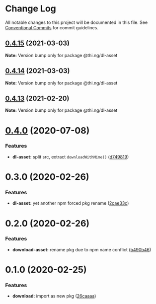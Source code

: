 # Change Log

All notable changes to this project will be documented in this file.
See [Conventional Commits](https://conventionalcommits.org) for commit guidelines.

## [0.4.15](https://github.com/thi-ng/umbrella/compare/@thi.ng/dl-asset@0.4.14...@thi.ng/dl-asset@0.4.15) (2021-03-03)

**Note:** Version bump only for package @thi.ng/dl-asset





## [0.4.14](https://github.com/thi-ng/umbrella/compare/@thi.ng/dl-asset@0.4.13...@thi.ng/dl-asset@0.4.14) (2021-03-03)

**Note:** Version bump only for package @thi.ng/dl-asset





## [0.4.13](https://github.com/thi-ng/umbrella/compare/@thi.ng/dl-asset@0.4.12...@thi.ng/dl-asset@0.4.13) (2021-02-20)

**Note:** Version bump only for package @thi.ng/dl-asset





# [0.4.0](https://github.com/thi-ng/umbrella/compare/@thi.ng/dl-asset@0.3.14...@thi.ng/dl-asset@0.4.0) (2020-07-08)


### Features

* **dl-asset:** split src, extract `downloadWithMime()` ([d749819](https://github.com/thi-ng/umbrella/commit/d74981963ce4bfbfe3465c71085995173826329c))





# 0.3.0 (2020-02-26)


### Features

* **dl-asset:** yet another npm forced pkg rename ([2cae33c](https://github.com/thi-ng/umbrella/commit/2cae33cabd379b3d449079edfc255d9cf56c34a5))





# 0.2.0 (2020-02-26)


### Features

* **download-asset:** rename pkg due to npm name conflict ([b490b46](https://github.com/thi-ng/umbrella/commit/b490b46994333103f653514c96531637d903202d))





# 0.1.0 (2020-02-25)


### Features

* **download:** import as new pkg ([26caaaa](https://github.com/thi-ng/umbrella/commit/26caaaadf6c3f7b6bb83e8a4160a91b7e2db8714))
